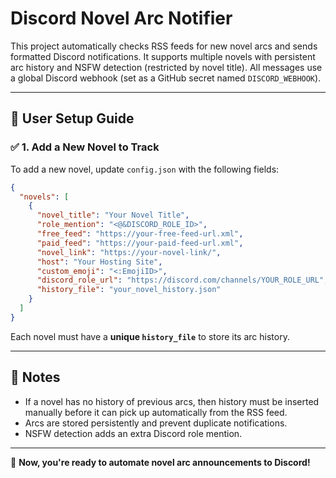 # Discord Novel Arc Notifier

This project automatically checks RSS feeds for new novel arcs and sends formatted Discord notifications. It supports multiple novels with persistent arc history and NSFW detection (restricted by novel title). All messages use a global Discord webhook (set as a GitHub secret named `DISCORD_WEBHOOK`).

---

## 📂 User Setup Guide

### ✅ 1. Add a New Novel to Track
To add a new novel, update `config.json` with the following fields:

```json
{
  "novels": [
    {
      "novel_title": "Your Novel Title",
      "role_mention": "<@&DISCORD_ROLE_ID>",
      "free_feed": "https://your-free-feed-url.xml",
      "paid_feed": "https://your-paid-feed-url.xml",
      "novel_link": "https://your-novel-link/",
      "host": "Your Hosting Site",
      "custom_emoji": "<:EmojiID>",
      "discord_role_url": "https://discord.com/channels/YOUR_ROLE_URL",
      "history_file": "your_novel_history.json"
    }
  ]
}
```

Each novel must have a **unique `history_file`** to store its arc history.

---

## 🎯 Notes
- If a novel has no history of previous arcs, then history must be inserted manually before it can pick up automatically from the RSS feed.
- Arcs are stored persistently and prevent duplicate notifications.
- NSFW detection adds an extra Discord role mention.

---
🚀 **Now, you're ready to automate novel arc announcements to Discord!**
